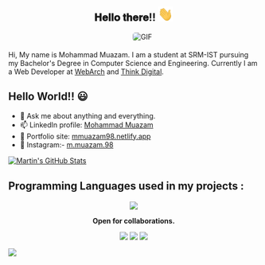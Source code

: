 <h2 align="center"> 𝐇𝐞𝐥𝐥𝐨 𝐭𝐡𝐞𝐫𝐞!! <img src="https://raw.githubusercontent.com/ABSphreak/ABSphreak/master/gifs/Hi.gif" width="30px"></h2>

<p align="center">
  <img style="border-radius: 5px; margin: 0 0 5px 35px;" alt="GIF" width="320px" height="240px" src="https://miro.medium.com/max/875/1*Urc28sbnORGOW5oyohQ06g.gif" />
  <p>Hi, My name is Mohammad Muazam. I am a student at SRM-IST pursuing my Bachelor's Degree in Computer Science and Engineering.  
Currently I am a Web Developer at <a href="https://www.webarchsrm.com/">WebArch</a> and <a href="https://www.think-digital.in/">Think Digital</a>.</p>
</p>


## Hello World!! 😃
- 💬 Ask me about anything and everything.
- 📫 LinkedIn profile: [Mohammad Muazam](https://www.linkedin.com/in/mohammad-muazam-129838190/)
- 🎯 Portfolio site: [mmuazam98.netlify.app](http://mmuazam98.netlify.app/)
- 🔔 Instagram:- [m.muazam.98](https://www.instagram.com/m.muazam.98/)



<!--![mm1025web's github stats](https://github-readme-stats.vercel.app/api?username=mmuazam98&&show_icons=true&title_color=ffffff&icon_color=bb2acf&text_color=daf7dc&bg_color=151515)
-->
<a href="https://github.com/ampsteric/ampsteric" align="right">
  <img align="center" src="https://github-readme-stats.vercel.app/api?username=mmuazam98&show_icons=true&line_height=27&count_private=true&title_color=ffffff&text_color=c9cacc&icon_color=2bbc8a&bg_color=1d1f21" alt="Martin's GitHub Stats" />
</a>
<!--![Top Langs](https://github-readme-stats.vercel.app/api/top-langs/?username=mmuazam98&title_color=ffffff&icon_color=bb2acf&text_color=daf7dc&bg_color=151515&layout=compact)-->


## Programming Languages used in my projects :

  <p align="center">
 <img align="center" src="https://github-readme-stats.vercel.app/api/top-langs/?username=mmuazam98&title_color=ffffff&text_color=c9cacc&icon_color=2bbc8a&bg_color=1d1f21" />
  </p>

<p align="center">
  <b>Open for collaborations.</b>

  <p align="center">
    <a href="https://twitter.com/mmuazam98" alt="Twitter"><img src="https://raw.githubusercontent.com/jayehernandez/jayehernandez/3f5402efef9a0ae89211a6e04609558e862ca616/readme/twitter-fill.svg"></a>
    <a href="https://www.linkedin.com/in/mohammad-muazam-129838190" alt="Linkedin"><img src="https://raw.githubusercontent.com/jayehernandez/jayehernandez/3f5402efef9a0ae89211a6e04609558e862ca616/readme/linkedin-fill.svg"></a>
    <a href="mailto:m.muazam.99@gmail.com" alt="Contact me"><img src="https://raw.githubusercontent.com/jayehernandez/jayehernandez/3f5402efef9a0ae89211a6e04609558e862ca616/readme/mail-fill.svg"></a>
  </p>

</p>


![](https://komarev.com/ghpvc/?username=mm1025web&color=blue)

